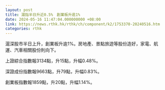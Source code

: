 ```yaml
---
layout: post
title: 滬指半日升近0.5%　創業板升逾1%
date: 2024-05-16 11:47:04.000000000 +08:00
link: https://news.rthk.hk/rthk/ch/component/k2/1753370-20240516.htm
categories: rthk
---
```


滬深股市半日上升，創業板升逾1%。房地產、景點旅遊等股份造好，家電、航運、汽車相關股份則向下。

上證綜合指數報3134點，升15點，升幅0.48%。

深證成份指數報9663點，升79點，升幅0.83%。

創業板指數報1859點，升20點，升幅1.14%。
